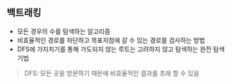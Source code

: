 ## 백트래킹

* 모든 경우의 수를 탐색하는 알고리즘
* 비효율적인 경로를 차단하고 목표지점에 갈 수 있는 경로를 검사하는 방법
* DFS에 가지치기를 통해 가도되지 않는 루트는 고려하지 않고 탐색하는 완전 탐색 기법
> DFS: 모든 곳을 방문하기 때문에 비효율적인 결과를 초래 할 수 있음
